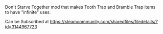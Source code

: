 Don't Starve Together mod that makes Tooth Trap and Bramble Trap items to have "infinite" uses.

Can be Subscribed at https://steamcommunity.com/sharedfiles/filedetails/?id=3144967723